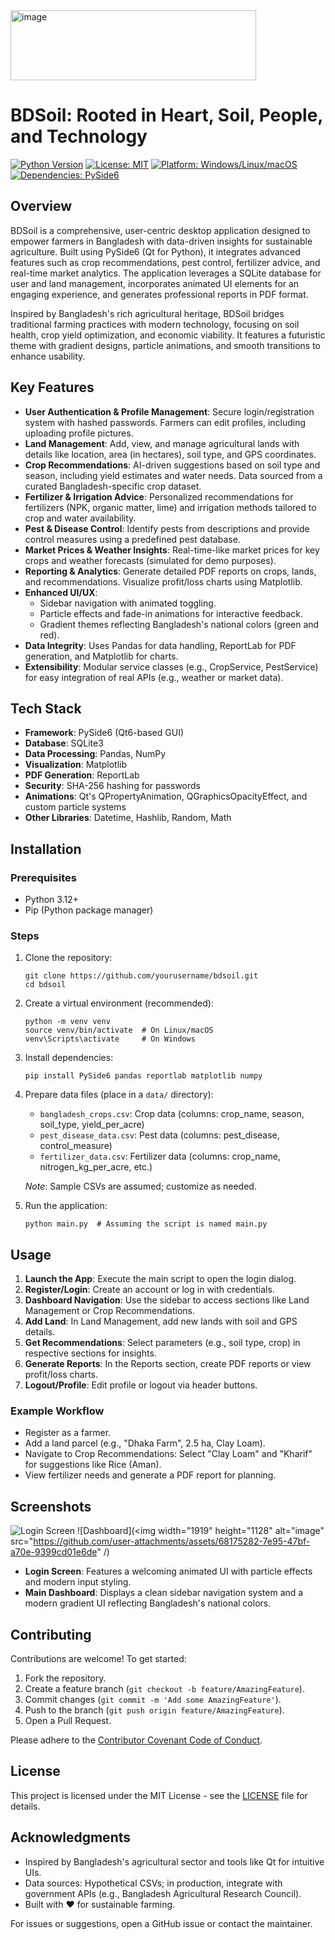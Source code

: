 <img width="393" height="112" alt="image" src="https://github.com/user-attachments/assets/54c9e498-6b2e-42ce-9331-6a78b9cf1320" />







# BDSoil: Rooted in Heart, Soil, People, and Technology

[![Python Version](https://img.shields.io/badge/python-3.13.7-blue.svg)](https://www.python.org/ftp/python/3.13.7/python-3.13.7-amd64.exe)
[![License: MIT](https://img.shields.io/badge/License-MIT-yellow.svg)](https://opensource.org/licenses/MIT)
[![Platform: Windows/Linux/macOS](https://img.shields.io/badge/platform-Windows%20%7C%20Linux%20%7C%20macOS-lightgrey.svg)](https://qt.io/)
[![Dependencies: PySide6](https://img.shields.io/badge/dependencies-PySide6-green.svg)](https://pypi.org/project/PySide6/)

## Overview

BDSoil is a comprehensive, user-centric desktop application designed to empower farmers in Bangladesh with data-driven insights for sustainable agriculture. Built using PySide6 (Qt for Python), it integrates advanced features such as crop recommendations, pest control, fertilizer advice, and real-time market analytics. The application leverages a SQLite database for user and land management, incorporates animated UI elements for an engaging experience, and generates professional reports in PDF format.

Inspired by Bangladesh's rich agricultural heritage, BDSoil bridges traditional farming practices with modern technology, focusing on soil health, crop yield optimization, and economic viability. It features a futuristic theme with gradient designs, particle animations, and smooth transitions to enhance usability.

## Key Features

- **User Authentication & Profile Management**: Secure login/registration system with hashed passwords. Farmers can edit profiles, including uploading profile pictures.
- **Land Management**: Add, view, and manage agricultural lands with details like location, area (in hectares), soil type, and GPS coordinates.
- **Crop Recommendations**: AI-driven suggestions based on soil type and season, including yield estimates and water needs. Data sourced from a curated Bangladesh-specific crop dataset.
- **Fertilizer & Irrigation Advice**: Personalized recommendations for fertilizers (NPK, organic matter, lime) and irrigation methods tailored to crop and water availability.
- **Pest & Disease Control**: Identify pests from descriptions and provide control measures using a predefined pest database.
- **Market Prices & Weather Insights**: Real-time-like market prices for key crops and weather forecasts (simulated for demo purposes).
- **Reporting & Analytics**: Generate detailed PDF reports on crops, lands, and recommendations. Visualize profit/loss charts using Matplotlib.
- **Enhanced UI/UX**: 
  - Sidebar navigation with animated toggling.
  - Particle effects and fade-in animations for interactive feedback.
  - Gradient themes reflecting Bangladesh's national colors (green and red).
- **Data Integrity**: Uses Pandas for data handling, ReportLab for PDF generation, and Matplotlib for charts.
- **Extensibility**: Modular service classes (e.g., CropService, PestService) for easy integration of real APIs (e.g., weather or market data).

## Tech Stack

- **Framework**: PySide6 (Qt6-based GUI)
- **Database**: SQLite3
- **Data Processing**: Pandas, NumPy
- **Visualization**: Matplotlib
- **PDF Generation**: ReportLab
- **Security**: SHA-256 hashing for passwords
- **Animations**: Qt's QPropertyAnimation, QGraphicsOpacityEffect, and custom particle systems
- **Other Libraries**: Datetime, Hashlib, Random, Math

## Installation

### Prerequisites
- Python 3.12+
- Pip (Python package manager)

### Steps
1. Clone the repository:
   ```
   git clone https://github.com/yourusername/bdsoil.git
   cd bdsoil
   ```

2. Create a virtual environment (recommended):
   ```
   python -m venv venv
   source venv/bin/activate  # On Linux/macOS
   venv\Scripts\activate     # On Windows
   ```

3. Install dependencies:
   ```
   pip install PySide6 pandas reportlab matplotlib numpy
   ```

4. Prepare data files (place in a `data/` directory):
   - `bangladesh_crops.csv`: Crop data (columns: crop_name, season, soil_type, yield_per_acre)
   - `pest_disease_data.csv`: Pest data (columns: pest_disease, control_measure)
   - `fertilizer_data.csv`: Fertilizer data (columns: crop_name, nitrogen_kg_per_acre, etc.)

   *Note*: Sample CSVs are assumed; customize as needed.

5. Run the application:
   ```
   python main.py  # Assuming the script is named main.py
   ```

## Usage

1. **Launch the App**: Execute the main script to open the login dialog.
2. **Register/Login**: Create an account or log in with credentials.
3. **Dashboard Navigation**: Use the sidebar to access sections like Land Management or Crop Recommendations.
4. **Add Land**: In Land Management, add new lands with soil and GPS details.
5. **Get Recommendations**: Select parameters (e.g., soil type, crop) in respective sections for insights.
6. **Generate Reports**: In the Reports section, create PDF reports or view profit/loss charts.
7. **Logout/Profile**: Edit profile or logout via header buttons.

### Example Workflow
- Register as a farmer.
- Add a land parcel (e.g., "Dhaka Farm", 2.5 ha, Clay Loam).
- Navigate to Crop Recommendations: Select "Clay Loam" and "Kharif" for suggestions like Rice (Aman).
- View fertilizer needs and generate a PDF report for planning.

## Screenshots

![Login Screen](<img width="794" height="424" alt="image" src="https://github.com/user-attachments/assets/37b8bfea-135b-4fc7-bf4b-add62787bc0e" />)
![Dashboard](<img width="1919" height="1128" alt="image" src="https://github.com/user-attachments/assets/68175282-7e95-47bf-a70e-9399cd01e6de" /)

- **Login Screen**: Features a welcoming animated UI with particle effects and modern input styling.
- **Main Dashboard**: Displays a clean sidebar navigation system and a modern gradient UI reflecting Bangladesh's national colors.

## Contributing

Contributions are welcome! To get started:
1. Fork the repository.
2. Create a feature branch (`git checkout -b feature/AmazingFeature`).
3. Commit changes (`git commit -m 'Add some AmazingFeature'`).
4. Push to the branch (`git push origin feature/AmazingFeature`).
5. Open a Pull Request.

Please adhere to the [Contributor Covenant Code of Conduct](https://www.contributor-covenant.org/).

## License

This project is licensed under the MIT License - see the [LICENSE](LICENSE) file for details.

## Acknowledgments

- Inspired by Bangladesh's agricultural sector and tools like Qt for intuitive UIs.
- Data sources: Hypothetical CSVs; in production, integrate with government APIs (e.g., Bangladesh Agricultural Research Council).
- Built with ❤️ for sustainable farming.

For issues or suggestions, open a GitHub issue or contact the maintainer.
